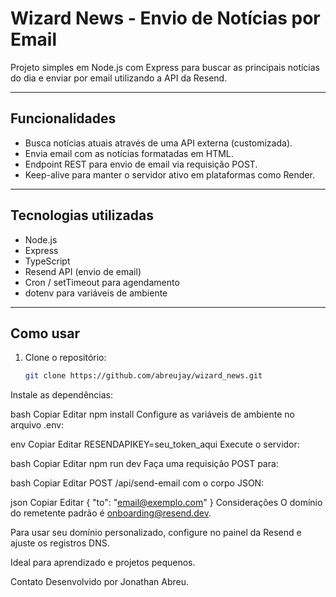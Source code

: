 # Wizard News - Envio de Notícias por Email

Projeto simples em Node.js com Express para buscar as principais notícias do dia e enviar por email utilizando a API da Resend.

---

## Funcionalidades

- Busca notícias atuais através de uma API externa (customizada).  
- Envia email com as notícias formatadas em HTML.  
- Endpoint REST para envio de email via requisição POST.  
- Keep-alive para manter o servidor ativo em plataformas como Render.

---

## Tecnologias utilizadas

- Node.js  
- Express  
- TypeScript  
- Resend API (envio de email)  
- Cron / setTimeout para agendamento  
- dotenv para variáveis de ambiente

---

## Como usar

1. Clone o repositório:
   ```bash
   git clone https://github.com/abreujay/wizard_news.git
Instale as dependências:

bash
Copiar
Editar
npm install
Configure as variáveis de ambiente no arquivo .env:

env
Copiar
Editar
RESENDAPIKEY=seu_token_aqui
Execute o servidor:

bash
Copiar
Editar
npm run dev
Faça uma requisição POST para:

bash
Copiar
Editar
POST /api/send-email
com o corpo JSON:

json
Copiar
Editar
{
  "to": "email@exemplo.com"
}
Considerações
O domínio do remetente padrão é onboarding@resend.dev.

Para usar seu domínio personalizado, configure no painel da Resend e ajuste os registros DNS.

Ideal para aprendizado e projetos pequenos.

Contato
Desenvolvido por Jonathan Abreu.
